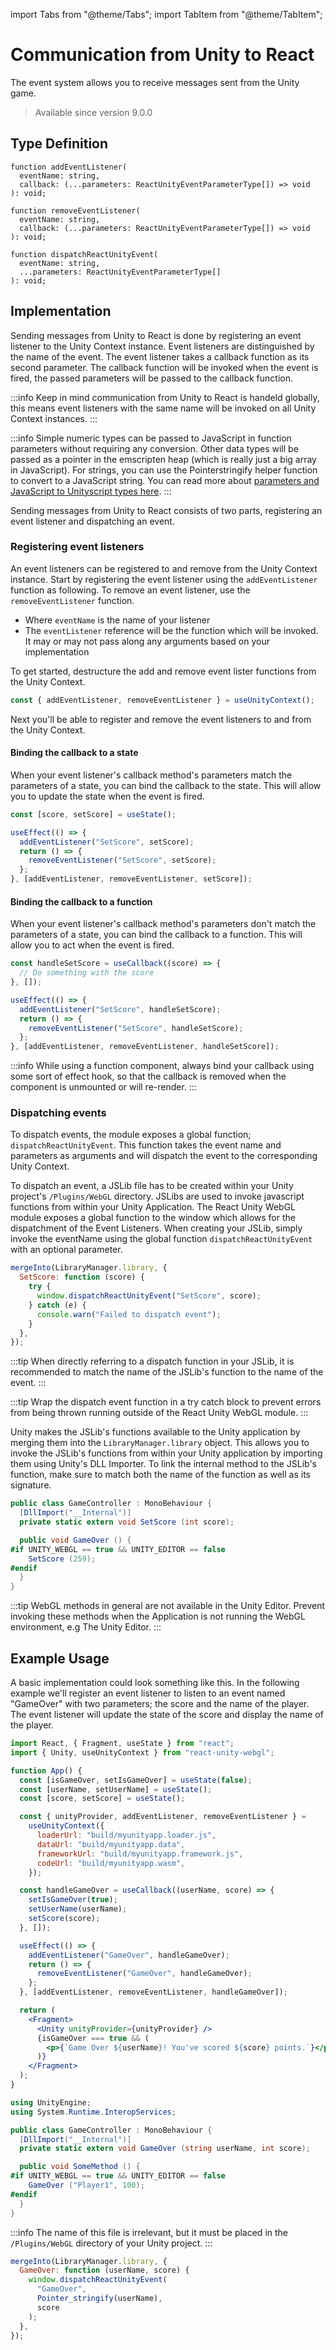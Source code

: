 import Tabs from "@theme/Tabs";
import TabItem from "@theme/TabItem";

# Communication from Unity to React

The event system allows you to receive messages sent from the Unity game.

> Available since version 9.0.0

## Type Definition

```tsx title="Type Definition"
function addEventListener(
  eventName: string,
  callback: (...parameters: ReactUnityEventParameterType[]) => void
): void;
```

```tsx title="Type Definition"
function removeEventListener(
  eventName: string,
  callback: (...parameters: ReactUnityEventParameterType[]) => void
): void;
```

```tsx title="Type Definition"
function dispatchReactUnityEvent(
  eventName: string,
  ...parameters: ReactUnityEventParameterType[]
): void;
```

## Implementation

Sending messages from Unity to React is done by registering an event listener to the Unity Context instance. Event listeners are distinguished by the name of the event. The event listener takes a callback function as its second parameter. The callback function will be invoked when the event is fired, the passed parameters will be passed to the callback function.

:::info
Keep in mind communication from Unity to React is handeld globally, this means event listeners with the same name will be invoked on all Unity Context instances.
:::

:::info
Simple numeric types can be passed to JavaScript in function parameters without requiring any conversion. Other data types will be passed as a pointer in the emscripten heap (which is really just a big array in JavaScript). For strings, you can use the Pointerstringify helper function to convert to a JavaScript string. You can read more about [parameters and JavaScript to Unityscript types here](http://localhost:3000/docs/main-concepts/javascript-to-unityscript-types).
:::

Sending messages from Unity to React consists of two parts, registering an event listener and dispatching an event.

### Registering event listeners

An event listeners can be registered to and remove from the Unity Context instance. Start by registering the event listener using the `addEventListener` function as following. To remove an event listener, use the `removeEventListener` function.

- Where `eventName` is the name of your listener
- The `eventListener` reference will be the function which will be invoked. It may or may not pass along any arguments based on your implementation

To get started, destructure the add and remove event lister functions from the Unity Context.

```jsx showLineNumbers title="Example: Destructuring the required functions"
const { addEventListener, removeEventListener } = useUnityContext();
```

Next you'll be able to register and remove the event listeners to and from the Unity Context.

#### Binding the callback to a state

When your event listener's callback method's parameters match the parameters of a state, you can bind the callback to the state. This will allow you to update the state when the event is fired.

```jsx showLineNumbers title="Example: Binding the callback to a state"
const [score, setScore] = useState();

useEffect(() => {
  addEventListener("SetScore", setScore);
  return () => {
    removeEventListener("SetScore", setScore);
  };
}, [addEventListener, removeEventListener, setScore]);
```

#### Binding the callback to a function

When your event listener's callback method's parameters don't match the parameters of a state, you can bind the callback to a function. This will allow you to act when the event is fired.

```jsx showLineNumbers title="Example: Binding the callback to a function"
const handleSetScore = useCallback((score) => {
  // Do something with the score
}, []);

useEffect(() => {
  addEventListener("SetScore", handleSetScore);
  return () => {
    removeEventListener("SetScore", handleSetScore);
  };
}, [addEventListener, removeEventListener, handleSetScore]);
```

:::info
While using a function component, always bind your callback using some sort of effect hook, so that the callback is removed when the component is unmounted or will re-render.
:::

### Dispatching events

To dispatch events, the module exposes a global function; `dispatchReactUnityEvent`. This function takes the event name and parameters as arguments and will dispatch the event to the corresponding Unity Context.

To dispatch an event, a JSLib file has to be created within your Unity project's `/Plugins/WebGL` directory. JSLibs are used to invoke javascript functions from within your Unity Application. The React Unity WebGL module exposes a global function to the window which allows for the dispatchment of the Event Listeners. When creating your JSLib, simply invoke the eventName using the global function `dispatchReactUnityEvent` with an optional parameter.

```js showLineNumbers title="Example: Dispatching an event from a JSLib"
mergeInto(LibraryManager.library, {
  SetScore: function (score) {
    try {
      window.dispatchReactUnityEvent("SetScore", score);
    } catch (e) {
      console.warn("Failed to dispatch event");
    }
  },
});
```

:::tip
When directly referring to a dispatch function in your JSLib, it is recommended to match the name of the JSLib's function to the name of the event.
:::

:::tip
Wrap the dispatch event function in a try catch block to prevent errors from being thrown running outside of the React Unity WebGL module.
:::

Unity makes the JSLib's functions available to the Unity application by merging them into the `LibraryManager.library` object. This allows you to invoke the JSLib's functions from within your Unity application by importing them using Unity's DLL Importer. To link the internal method to the JSLib's function, make sure to match both the name of the function as well as its signature.

```cs showLineNumbers title="Example: Dispatching an JSLib function from CSharp"
public class GameController : MonoBehaviour {
  [DllImport("__Internal")]
  private static extern void SetScore (int score);

  public void GameOver () {
#if UNITY_WEBGL == true && UNITY_EDITOR == false
    SetScore (259);
#endif
  }
}
```

:::tip
WebGL methods in general are not available in the Unity Editor. Prevent invoking these methods when the Application is not running the WebGL environment, e.g The Unity Editor.
:::

## Example Usage

A basic implementation could look something like this. In the following example we'll register an event listener to listen to an event named "GameOver" with two parameters; the score and the name of the player. The event listener will update the state of the score and display the name of the player.

<Tabs>
<TabItem value="App.jsx" label="App.jsx">

```jsx showLineNumbers title="App.jsx"
import React, { Fragment, useState } from "react";
import { Unity, useUnityContext } from "react-unity-webgl";

function App() {
  const [isGameOver, setIsGameOver] = useState(false);
  const [userName, setUserName] = useState();
  const [score, setScore] = useState();

  const { unityProvider, addEventListener, removeEventListener } =
    useUnityContext({
      loaderUrl: "build/myunityapp.loader.js",
      dataUrl: "build/myunityapp.data",
      frameworkUrl: "build/myunityapp.framework.js",
      codeUrl: "build/myunityapp.wasm",
    });

  const handleGameOver = useCallback((userName, score) => {
    setIsGameOver(true);
    setUserName(userName);
    setScore(score);
  }, []);

  useEffect(() => {
    addEventListener("GameOver", handleGameOver);
    return () => {
      removeEventListener("GameOver", handleGameOver);
    };
  }, [addEventListener, removeEventListener, handleGameOver]);

  return (
    <Fragment>
      <Unity unityProvider={unityProvider} />
      {isGameOver === true && (
        <p>{`Game Over ${userName}! You've scored ${score} points.`}</p>
      )}
    </Fragment>
  );
}
```

</TabItem>
<TabItem value="GameController.cs" label="GameController.cs">

```cs showLineNumbers title="GameController.cs"
using UnityEngine;
using System.Runtime.InteropServices;

public class GameController : MonoBehaviour {
  [DllImport("__Internal")]
  private static extern void GameOver (string userName, int score);

  public void SomeMethod () {
#if UNITY_WEBGL == true && UNITY_EDITOR == false
    GameOver ("Player1", 100);
#endif
  }
}
```

</TabItem>
<TabItem value="React.jslib" label="React.jslib">

:::info
The name of this file is irrelevant, but it must be placed in the `/Plugins/WebGL` directory of your Unity project.
:::

```js showLineNumbers title="React.jslib"
mergeInto(LibraryManager.library, {
  GameOver: function (userName, score) {
    window.dispatchReactUnityEvent(
      "GameOver",
      Pointer_stringify(userName),
      score
    );
  },
});
```

</TabItem>
</Tabs>
